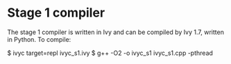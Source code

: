 Stage 1 compiler
================

The stage 1 compiler is written in Ivy and can be compiled by Ivy 1.7,
written in Python. To compile:

$ ivyc target=repl ivyc_s1.ivy
$ g++ -O2 -o ivyc_s1 ivyc_s1.cpp -pthread
